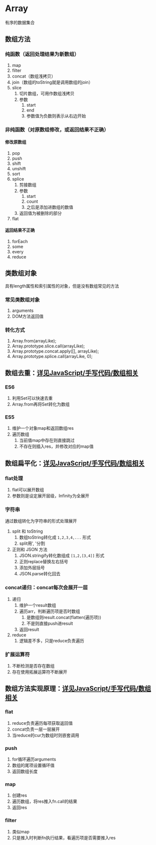 # Array

有序的数据集合

## 数组方法

### 纯函数（返回处理结果为新数组）

1. map
2. filter
3. concat（数组浅拷贝）
4. join（数组的toString就是调用数组的join）
5. slice
   1. 切片数组，可用作数组浅拷贝
   2. 参数
      1. start
      2. end
      3. 参数值为负数则表示从右边开始

### 非纯函数（对原数组修改，或返回结果不正确）

#### 修改原数组

1. pop
2. push
3. shift
4. unshift
5. sort
6. splice
   1. 剪接数组
   2. 参数
      1. start
      2. count
      3. 之后是添加进数组的数值
   3. 返回值为被删除的部分
7. flat

#### 返回结果不正确

1. forEach
2. some
3. every
4. reduce

## 类数组对象

具有length属性和索引属性的对象，但是没有数组常见的方法

### 常见类数组对象

1. arguments
2. DOM方法返回值

### 转化方式

1. Array.from(arrayLike);
2. Array.prototype.slice.call(arrayLike);
3. Array.prototype.concat.apply([], arrayLike);
4. Array.prototype.splice.call(arrayLike, 0);

## 数组去重：[详见JavaScript/手写代码/数组相关](../08-代码手写/02-数组相关.md)

### ES6

1. 利用Set可以快速去重
2. Array.from再将Set转化为数组

### ES5

1. 维护一个对象map和返回数组res
2. 遍历数组
   1. 当前值map中存在则直接跳过
   2. 不存在则插入res，并修改对应的map值

## 数组扁平化：[详见JavaScript/手写代码/数组相关](../08-代码手写/02-数组相关.md)

### flat处理

1. flat可以展开数组
2. 参数则是设定展开层级，Infinity为全展开

### 字符串

通过数组转化为字符串的形式处理展开

1. split 和 toString
   1. 数组toString转化成 `1,2,3,4,...` 形式
   2. split用', '分割
2. 正则和 JSON 方法
   1. JSON.stringify转化数组成 `[1,2,[3,4]]` 形式
   2. 正则replace替换左右括号
   3. 添加外层括号
   4. JSON.parse转化回去

### concat递归：concat每次会展开一层

1. 递归
   1. 维护一个result数组
   2. 遍历arr，判断遍历项是否时数组
      1. 是数组则result.concat(flatten(遍历项))
      2. 不是则直接push进result
   3. 返回result
2. reduce
   1. 逻辑差不多，只是reduce负责遍历

### 扩展运算符

1. 不断检测是否存在数组
2. 存在使用拓展运算符不断展开

## 数组方法实现原理：[详见JavaScript/手写代码/数组相关](../08-代码手写/02-数组相关.md)

### flat

1. reduce负责遍历每项获取返回值
2. concat负责一层一层展开
3. 当reduce的cur为数组时则嵌套调用

### push

1. for循环遍历arguments
2. 数组的尾项设置循环值
3. 返回数组长度

### map

1. 创建res
2. 遍历数组，将res推入fn.call的结果
3. 返回res

### filter

1. 类似map
2. 只是推入时判断fn执行结果，看遍历项是否需要推入res
